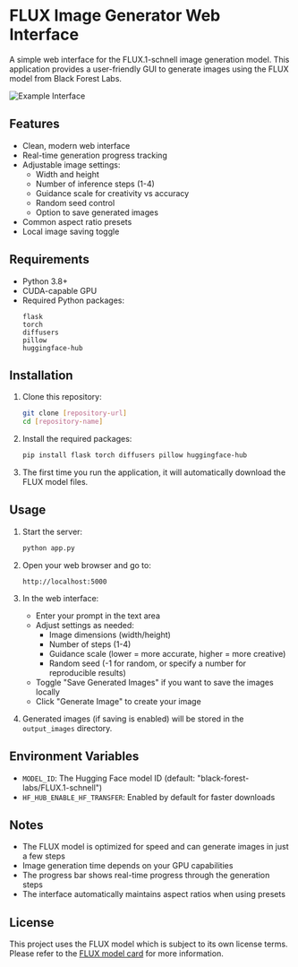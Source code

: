 # FLUX Image Generator Web Interface

A simple web interface for the FLUX.1-schnell image generation model. This application provides a user-friendly GUI to generate images using the FLUX model from Black Forest Labs.

![Example Interface](https://github.com/user-attachments/assets/1d091009-fc11-43cd-be1f-f10c1be0ab53)

## Features

- Clean, modern web interface
- Real-time generation progress tracking
- Adjustable image settings:
  - Width and height
  - Number of inference steps (1-4)
  - Guidance scale for creativity vs accuracy
  - Random seed control
  - Option to save generated images
- Common aspect ratio presets
- Local image saving toggle

## Requirements

- Python 3.8+
- CUDA-capable GPU
- Required Python packages:
  ```
  flask
  torch
  diffusers
  pillow
  huggingface-hub
  ```

## Installation

1. Clone this repository:
   ```bash
   git clone [repository-url]
   cd [repository-name]
   ```

2. Install the required packages:
   ```bash
   pip install flask torch diffusers pillow huggingface-hub
   ```

3. The first time you run the application, it will automatically download the FLUX model files.

## Usage

1. Start the server:
   ```bash
   python app.py
   ```

2. Open your web browser and go to:
   ```
   http://localhost:5000
   ```

3. In the web interface:
   - Enter your prompt in the text area
   - Adjust settings as needed:
     - Image dimensions (width/height)
     - Number of steps (1-4)
     - Guidance scale (lower = more accurate, higher = more creative)
     - Random seed (-1 for random, or specify a number for reproducible results)
   - Toggle "Save Generated Images" if you want to save the images locally
   - Click "Generate Image" to create your image

4. Generated images (if saving is enabled) will be stored in the `output_images` directory.

## Environment Variables

- `MODEL_ID`: The Hugging Face model ID (default: "black-forest-labs/FLUX.1-schnell")
- `HF_HUB_ENABLE_HF_TRANSFER`: Enabled by default for faster downloads

## Notes

- The FLUX model is optimized for speed and can generate images in just a few steps
- Image generation time depends on your GPU capabilities
- The progress bar shows real-time progress through the generation steps
- The interface automatically maintains aspect ratios when using presets

## License

This project uses the FLUX model which is subject to its own license terms. Please refer to the [FLUX model card](https://huggingface.co/black-forest-labs/FLUX.1-schnell) for more information. 
